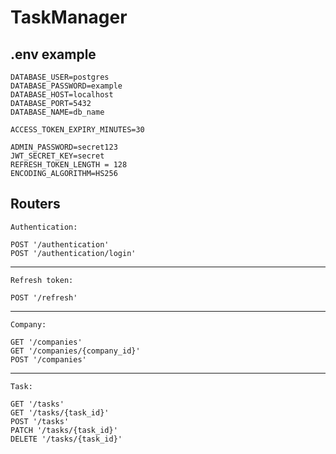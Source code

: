 # TaskManager

## .env example
    DATABASE_USER=postgres
    DATABASE_PASSWORD=example
    DATABASE_HOST=localhost
    DATABASE_PORT=5432
    DATABASE_NAME=db_name

    ACCESS_TOKEN_EXPIRY_MINUTES=30

    ADMIN_PASSWORD=secret123
    JWT_SECRET_KEY=secret
    REFRESH_TOKEN_LENGTH = 128
    ENCODING_ALGORITHM=HS256

## Routers

    Authentication:

    POST '/authentication'
    POST '/authentication/login'

____

    Refresh token:

    POST '/refresh'

___
    Company:

    GET '/companies'
    GET '/companies/{company_id}'
    POST '/companies'
___
    Task:
    
    GET '/tasks'
    GET '/tasks/{task_id}'
    POST '/tasks'
    PATCH '/tasks/{task_id}'
    DELETE '/tasks/{task_id}'
